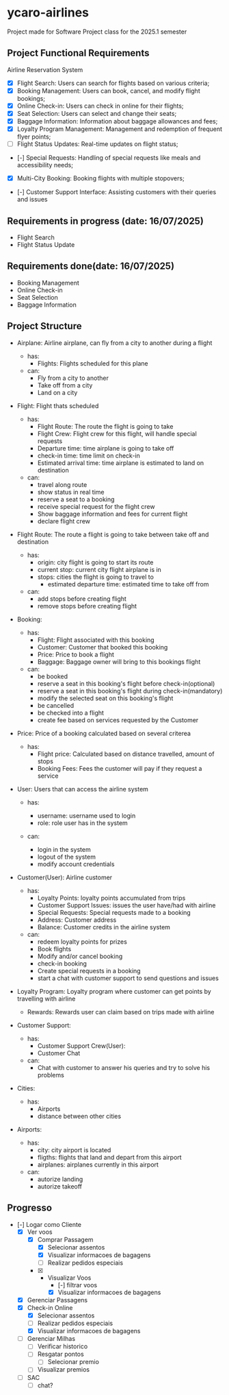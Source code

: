 # ycaro-airlines
Project made for Software Project class for the 2025.1 semester

## Project Functional Requirements
Airline Reservation System
- [x]  Flight Search: Users can search for flights based on various criteria;
- [x] Booking Management: Users can book, cancel, and modify flight bookings;
- [x] Online Check-in: Users can check in online for their flights;
- [x] Seat Selection: Users can select and change their seats;
- [x] Baggage Information: Information about baggage allowances and fees;
- [x] Loyalty Program Management: Management and redemption of frequent flyer points;
- [ ] Flight Status Updates: Real-time updates on flight status;
- [-] Special Requests: Handling of special requests like meals and accessibility needs;
- [x] Multi-City Booking: Booking flights with multiple stopovers;
- [-] Customer Support Interface: Assisting customers with their queries and issues

## Requirements in progress (date: 16/07/2025)
- Flight Search
- Flight Status Update

## Requirements done(date: 16/07/2025)
- Booking Management
- Online Check-in
- Seat Selection
- Baggage Information

## Project Structure
- Airplane: Airline airplane, can fly from a city to another during a flight
    - has:
        - Flights: Flights scheduled for this plane
    - can:
        - Fly from a city to another
        - Take off from a city
        - Land on a city

- Flight: Flight thats scheduled
    - has:
        - Flight Route: The route the flight is going to take
        - Flight Crew: Flight crew for this flight, will handle special requests
        - Departure time: time airplane is going to take off
        - check-in time: time limit on check-in
        - Estimated arrival time: time airplane is estimated to land on destination
    - can:
        - travel along route
        - show status in real time
        - reserve a seat to a booking
        - receive special request for the flight crew
        - Show baggage information and fees for current flight
        - declare flight crew

- Flight Route: The route a flight is going to take between take off and destination
    - has:
        - origin: city flight is going to start its route
        - current stop: current city flight airplane is in
        - stops: cities the flight is going to travel to
            - estimated departure time: estimated time to take off from 
    - can:
        - add stops before creating flight
        - remove stops before creating flight

- Booking: 
    - has: 
        - Flight: Flight associated with this booking
        - Customer: Customer that booked this booking
        - Price: Price to book a flight
        - Baggage: Baggage owner will bring to this bookings flight
    - can:
        - be booked
        - reserve a seat in this booking's flight before check-in(optional)
        - reserve a seat in this booking's flight during check-in(mandatory)
        - modify the selected seat on this booking's flight
        - be cancelled
        - be checked into a flight
        - create fee based on services requested by the Customer

- Price: Price of a booking calculated based on several criterea
    - has:
        - Flight price: Calculated based on distance travelled, amount of stops
        - Booking Fees: Fees the customer will pay if they request a service

- User: Users that can access the airline system
    - has:
        - username: username used to login
        - role: role user has in the system

    - can:
        - login in the system
        - logout of the system
        - modify account credentials

- Customer(User): Airline customer
    - has:
        - Loyalty Points: loyalty points accumulated from trips
        - Customer Support Issues: issues the user have/had with airline
        - Special Requests: Special requests made to a booking
        - Address: Customer address
        - Balance: Customer credits in the airline system
    - can:
        - redeem loyalty points for prizes
        - Book flights
        - Modify and/or cancel booking
        - check-in booking
        - Create special requests in a booking
        - start a chat with customer support to send questions and issues

- Loyalty Program: Loyalty program where customer can get points by travelling with airline
    - Rewards: Rewards user can claim based on trips made with airline

- Customer Support: 
    - has:
        - Customer Support Crew(User):
        - Customer Chat
    - can:
        - Chat with customer to answer his queries and try to solve his problems

- Cities:
    - has:
        - Airports
        - distance between other cities

- Airports: 
    - has:
        - city: city airport is located
        - fligths: flights that land and depart from this airport
        - airplanes: airplanes currently in this airport
    - can:
        - autorize landing
        - autorize takeoff

## Progresso
- [-] Logar como Cliente
    - [x] Ver voos
        - [x] Comprar Passagem 
            - [x] Selecionar assentos
            - [x] Visualizar informacoes de bagagens
            - [ ] Realizar pedidos especiais
        - [x] - Visualizar Voos
            - [-] filtrar voos
            - [x] Visualizar informacoes de bagagens
    - [x] Gerenciar Passagens
    - [x] Check-in Online
        - [x] Selecionar assentos
        - [ ] Realizar pedidos especiais
        - [x] Visualizar informacoes de bagagens
    - [ ] Gerenciar Milhas
        - [ ] Verificar historico
        - [ ] Resgatar pontos
            - [ ] Selecionar premio
        - [ ] Visualizar premios
    - [ ] SAC
        - [ ] chat?
